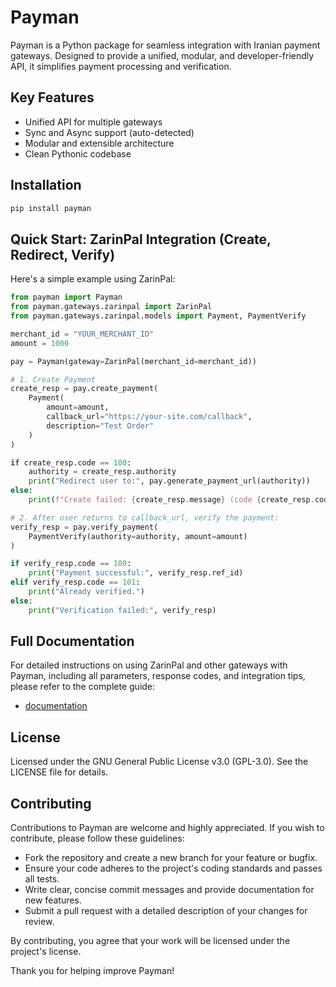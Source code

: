 # Payman

Payman is a Python package for seamless integration with Iranian payment gateways. Designed to provide a unified, modular, and developer-friendly API, it simplifies payment processing and verification.

## Key Features
- Unified API for multiple gateways
- Sync and Async support (auto-detected)
- Modular and extensible architecture
- Clean Pythonic codebase

## Installation

```bash
pip install payman
```

## Quick Start: ZarinPal Integration (Create, Redirect, Verify)

Here's a simple example using ZarinPal:

```python
from payman import Payman
from payman.gateways.zarinpal import ZarinPal
from payman.gateways.zarinpal.models import Payment, PaymentVerify

merchant_id = "YOUR_MERCHANT_ID"
amount = 1000

pay = Payman(gateway=ZarinPal(merchant_id=merchant_id))

# 1. Create Payment
create_resp = pay.create_payment(
    Payment(
        amount=amount,
        callback_url="https://your-site.com/callback",
        description="Test Order"
    )
)

if create_resp.code == 100:
    authority = create_resp.authority
    print("Redirect user to:", pay.generate_payment_url(authority))
else:
    print(f"Create failed: {create_resp.message} (code {create_resp.code})")

# 2. After user returns to callback_url, verify the payment:
verify_resp = pay.verify_payment(
    PaymentVerify(authority=authority, amount=amount)
)

if verify_resp.code == 100:
    print("Payment successful:", verify_resp.ref_id)
elif verify_resp.code == 101:
    print("Already verified.")
else:
    print("Verification failed:", verify_resp)
```

## Full Documentation
For detailed instructions on using ZarinPal and other gateways with Payman, including all parameters, response codes, and integration tips, please refer to the complete guide:
- [documentation](./docs/index.md)


## License

Licensed under the GNU General Public License v3.0 (GPL-3.0). See the LICENSE file for details.

## Contributing

Contributions to Payman are welcome and highly appreciated. If you wish to contribute, please follow these guidelines:

- Fork the repository and create a new branch for your feature or bugfix.  
- Ensure your code adheres to the project's coding standards and passes all tests.  
- Write clear, concise commit messages and provide documentation for new features.  
- Submit a pull request with a detailed description of your changes for review.

By contributing, you agree that your work will be licensed under the project's license.

Thank you for helping improve Payman!
